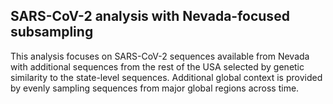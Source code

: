 ## SARS-CoV-2 analysis with Nevada-focused subsampling
This analysis focuses on SARS-CoV-2 sequences available from Nevada with additional sequences from the rest of the USA selected by genetic similarity to the state-level sequences. Additional global context is provided by evenly sampling sequences from major global regions across time.
